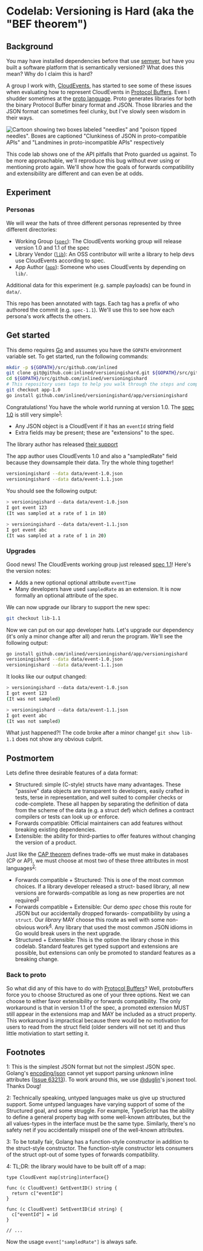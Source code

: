 # Codelab: Versioning is Hard (aka the "BEF theorem")

## Background

You may have installed dependencies before that use [semver], but have you built a
software platform that is semantically versioned? What does this mean? Why do I claim
this is hard?

A group I work with, [CloudEvents], has started to see some of these issues when evaluating
how to represent CloudEvents in [Protocol Buffers]. Even I shudder sometimes at
the [proto language]. Proto generates libraries for both the binary Protocol Buffer binary format
and JSON. Those libraries and the JSON format can sometimes feel clunky, but I've slowly seen
wisdom in their ways. <!-- Proto is minimal and designed to help steer developers away from
pitfalls of cleverness. -->

![Cartoon showing two boxes labeled "needles" and "poison tipped needles".
Boxes are captioned "Clunkiness of JSON in proto-compatible APIs" and "Landmines in
proto-incompatible APIs" respectively](data/needles.jpg)

This code lab shows one of the API pitfalls that Proto guarded us against. To be more
approachable, we'll reproduce this bug without ever using or mentioning proto again. We'll
show how the goals of forwards compatibility and extensibility are different and can
even be at odds.

## Experiment

### Personas

We will wear the hats of three different personas represented by three different directories:

* Working Group ([`spec`](/spec)): The CloudEvents working group will release version 1.0 and 1.1 of the spec
* Library Vendor ([`lib`](/lib)): An OSS contributor will write a library to help devs use CloudEvents according to spec.
* App Author ([`app`](/app)): Someone who uses CloudEvents by depending on `lib/`. 

Additional data for this experiment (e.g. sample payloads) can be found in `data/`.

This repo has been annotated with tags. Each tag has a prefix of who authored the commit (e.g. `spec-1.1`). We'll use
this to see how each persona's work affects the others.

## Get started

This demo requires [Go](https://golang.org) and assumes you have the `GOPATH` environment variable set.
To get started, run the following commands:

```bash
mkdir -p ${GOPATH}/src/github.com/inlined
git clone git@github.com:inlined/versioningishard.git ${GOPATH}/src/github.com/inlined/versioningishard
cd ${GOPATH}/src/github.com/inlined/versioningishard
# This repository uses tags to help you walk through the steps and compare changes
git checkout app-1.0
go install github.com/inlined/versioningishard/app/versioningishard
```

Congratulations! You have the whole world running at version 1.0. The [spec 1.0] is still very
simple<sup>[1](#foot1)</sup>:
 * Any JSON object is a CloudEvent if it has an `eventId` string field
 * Extra fields may be present; these are "extensions" to the spec.

The library author has released [their support](/lib/cloudevents)

The app author uses CloudEvents 1.0 and also a "sampledRate" field because they downsample their data.
Try the whole thing together!

```bash
versioningishard --data data/event-1.0.json
versioningishard --data data/event-1.1.json
```

You should see the following output:

```bash
> versioningishard --data data/event-1.0.json
I got event 123
(It was sampled at a rate of 1 in 10)

> versioningishard --data data/event-1.1.json
I got event abc
(It was sampled at a rate of 1 in 20)
```

### Upgrades

Good news! The CloudEvents working group just released [spec 1.1]! Here's the version notes:

* Adds a new optional optional attribute `eventTime`
* Many developers have used `sampledRate` as an extension. It is now formally an optional attribute of
  the spec.

We can now upgrade our library to support the new spec:

```bash
git checkout lib-1.1
```

Now we can put on our app developer hats. Let's upgrade our dependency (it's only a minor change after all) and rerun
the program. We'll see the following output:

```bash
go install github.com/inlined/versioningishard/app/versioningishard
versioningishard --data data/event-1.0.json
versioningishard --data data/event-1.1.json
```

It looks like our output changed:

```bash
> versioningishard --data data/event-1.0.json
I got event 123
(It was not sampled)

> versioningishard --data data/event-1.1.json
I got event abc
(It was not sampled)
```

What just happened?! The code broke after a minor change! `git show lib-1.1` does not show any obvious culprit.

## Postmortem

Lets define three desirable features of a data format:

* Structured: simple (C-style) structs have many advantages. These "passive" data objects are transparent to developers,
  easily crafted in tests, terse in representation, and well suited to compiler checks or code-complete. These all
  happen by separating the definition of data from the scheme of the data (e.g. a struct def) which defines a contract
  compilers or tests can look up or enforce.
* Forwards compatible: Official maintainers can add features without breaking existing dependencies.
* Extensible: the ability for third-parties to offer features without changing the version of a product.

Just like the [CAP theorem] defines trade-offs we must make in databases (CP or AP), we must choose at most two of these
three attributes in most languages<sup>[2](#foot2)</sup>:

* Forwards compatible + Structured: This is one of the most common choices. If a library developer released a struct-
  based library, all new versions are forwards-compatible as long as new properties are not
  required<sup>[3](#fooot3)</sup>
* Forwards compatible + Extensible: Our demo _spec_ chose this route for JSON but our accidentally dropped forwards-
  compatibility by using a `struct`. Our _library_ MAY choose this route as well with some non-obvious
  work<sup>[4](#foot4)</sup>. Any library that used the most common JSON idioms in Go would break users in the next
  upgrade.
* Structured + Extensible: This is the option the library chose in this codelab. Standard features get typed support and
  extensions are possible, but extensions can only be promoted to standard features as a breaking change.

### Back to proto

So what did any of this have to do with [Protocol Buffers]? Well, protobuffers force you to choose Structured as one of
your three options. Next we can choose to either favor extensibility or forwards compatibility. The only workaround is
that in version 1.1 of the spec, a promoted extension MUST still appear in the extensions map and MAY be
included as a struct property. This workaround is impractical because there would be no motivation for users to read
from the struct field (older senders will not set it) and thus little motiviation to start setting it.

## Footnotes

<a name="foot1">1</a>: This is the simplest JSON format but not the simplest JSON spec. Golang's [encoding/json] cannot
yet support parsing unknown inline attributes ([Issue 63213]). To work around this, we use [@duglin]'s jsonext tool.
Thanks Doug! 

<a name="foot2">2</a>: Technically speaking, untyped languages make us give up structured support. Some untyped
languages have varying support of some of the Structured goal, and some struggle. For example, TypeScript has the
ability to define a general property bag with some well-known attributes, but the all values-types in the interface must
be the same type. Similarly, there's no safety net if you accidentally misspell one of the well-known attributes.

<a name="foot3">3</a>: To be totally fair, Golang has a function-style constructor in addition to the struct-style
constructor. The function-style constructor lets consumers of the struct opt-out of some types of forwards
compatibility.

<a name="foo4">4</a>: TL;DR: the library would have to be built off of a map:

```golang
type CloudEvent map[string]interface{}

func (c CloudEvent) GetEventID() string {
  return c["eventId"]
}

func (c CloudEvent) SetEventID(id string) {
  c["eventId"] = id
}

// ...
```

Now the usage `event["sampledRate"]` is always safe.


[Semver]: https://semver.org
[CloudEvents]: https://github.com/cloudevents/spec
[Protocol Buffers]: https://en.wikipedia.org/wiki/Protocol_Buffers
[proto language]: https://developers.google.com/protocol-buffers/docs/proto
[sampling extension]: https://github.com/cloudevents/spec/blob/master/extensions/sampled-rate.md
[encoding/json]: https://golang.org/pkg/encoding/json/
[Issue 63213]: https://github.com/golang/go/issues/6213
[@duglin]: https://github.com/duglin
[spec 1.0]: https://github.com/inlined/versioningishard/tree/spec-1.0/spec
[spec 1.1]: https://github.com/inlined/versioningishard/tree/spec-1.1/spec
[Thrift]: https://thrift.apache.org/
[Bond]: https://microsoft.github.io/bond/
[CAP theorem]: https://en.wikipedia.org/wiki/CAP_theorem
